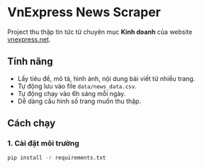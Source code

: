 # VnExpress News Scraper

Project thu thập tin tức từ chuyên mục **Kinh doanh** của website [vnexpress.net](https://vnexpress.net).

##  Tính năng

- Lấy tiêu đề, mô tả, hình ảnh, nội dung bài viết từ nhiều trang.
- Tự động lưu vào file `data/news_data.csv`.
- Tự động chạy vào 6h sáng mỗi ngày.
- Dễ dàng cấu hình số trang muốn thu thập.

##  Cách chạy

### 1. Cài đặt môi trường

```bash
pip install -r requirements.txt
